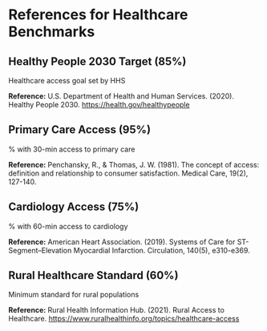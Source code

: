 # References for Healthcare Benchmarks

## Healthy People 2030 Target (85%)
Healthcare access goal set by HHS

**Reference:** U.S. Department of Health and Human Services. (2020). Healthy People 2030. https://health.gov/healthypeople

## Primary Care Access (95%)
% with 30-min access to primary care

**Reference:** Penchansky, R., & Thomas, J. W. (1981). The concept of access: definition and relationship to consumer satisfaction. Medical Care, 19(2), 127-140.

## Cardiology Access (75%)
% with 60-min access to cardiology

**Reference:** American Heart Association. (2019). Systems of Care for ST-Segment–Elevation Myocardial Infarction. Circulation, 140(5), e310-e369.

## Rural Healthcare Standard (60%)
Minimum standard for rural populations

**Reference:** Rural Health Information Hub. (2021). Rural Access to Healthcare. https://www.ruralhealthinfo.org/topics/healthcare-access


